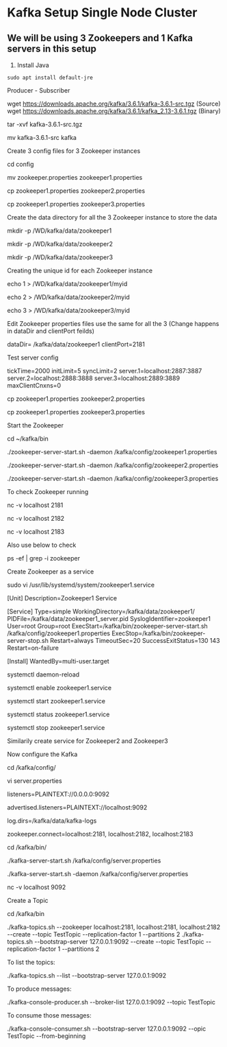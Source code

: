 # Kafka Setup Single Node Cluster

## We will be using 3 Zookeepers and 1 Kafka servers in this setup 

1. Install Java
   
```
sudo apt install default-jre
```

Producer - Subscriber

wget https://downloads.apache.org/kafka/3.6.1/kafka-3.6.1-src.tgz (Source)
wget https://downloads.apache.org/kafka/3.6.1/kafka_2.13-3.6.1.tgz (Binary)

tar -xvf kafka-3.6.1-src.tgz

mv kafka-3.6.1-src kafka 



Create 3 config files for 3 Zookeeper instances

cd config

mv zookeeper.properties zookeeper1.properties

cp zookeeper1.properties zookeeper2.properties

cp zookeeper1.properties zookeeper3.properties


Create the data directory for all the 3 Zookeeper instance to store the data

mkdir -p /WD/kafka/data/zookeeper1

mkdir -p /WD/kafka/data/zookeeper2

mkdir -p /WD/kafka/data/zookeeper3


Creating the unique  id for each Zookeeper instance

echo 1 > /WD/kafka/data/zookeeper1/myid

echo 2 > /WD/kafka/data/zookeeper2/myid

echo 3 > /WD/kafka/data/zookeeper3/myid


Edit Zookeeper properties files use the same for all the 3 (Change happens in dataDir and clientPort feilds)

dataDir= /kafka/data/zookeeper1
clientPort=2181

Test server config

tickTime=2000
initLimit=5
syncLimit=2
server.1=localhost:2887:3887
server.2=localhost:2888:3888
server.3=localhost:2889:3889
maxClientCnxns=0

cp zookeeper1.properties zookeeper2.properties

cp zookeeper1.properties zookeeper3.properties


Start the Zookeeper

cd ~/kafka/bin

./zookeeper-server-start.sh -daemon /kafka/config/zookeeper1.properties

./zookeeper-server-start.sh -daemon /kafka/config/zookeeper2.properties

./zookeeper-server-start.sh -daemon /kafka/config/zookeeper3.properties


To check Zookeeper running

nc -v localhost 2181

nc -v localhost 2182

nc -v localhost 2183


Also use below to check

ps -ef | grep -i zookeeper 


Create Zookeeper as a service

sudo vi /usr/lib/systemd/system/zookeeper1.service

[Unit]
Description=Zookeeper1 Service

[Service]
Type=simple
WorkingDirectory=/kafka/data/zookeeper1/
PIDFile=/kafka/data/zookeeper1_server.pid
SyslogIdentifier=zookeeper1
User=root
Group=root
ExecStart=/kafka/bin/zookeeper-server-start.sh /kafka/config/zookeeper1.properties
ExecStop=/kafka/bin/zookeeper-server-stop.sh 
Restart=always
TimeoutSec=20
SuccessExitStatus=130 143
Restart=on-failure

[Install]
WantedBy=multi-user.target


systemctl daemon-reload

systemctl enable zookeeper1.service

systemctl start zookeeper1.service

systemctl status zookeeper1.service

systemctl stop zookeeper1.service

Similarily create service for Zookeeper2 and Zookeeper3


Now configure the Kafka 

cd /kafka/config/

vi server.properties


listeners=PLAINTEXT://0.0.0.0:9092

advertised.listeners=PLAINTEXT://localhost:9092

log.dirs=/kafka/data/kafka-logs

zookeeper.connect=localhost:2181, localhost:2182, localhost:2183



cd /kafka/bin/

./kafka-server-start.sh /kafka/config/server.properties

./kafka-server-start.sh -daemon /kafka/config/server.properties

nc -v localhost 9092



Create a Topic

cd /kafka/bin

./kafka-topics.sh --zookeeper localhost:2181, localhost:2181, localhost:2182 --create --topic TestTopic --replication-factor 1 --partitions 2 
./kafka-topics.sh --bootstrap-server 127.0.0.1:9092 --create --topic TestTopic --replication-factor 1 --partitions 2 


To list the topics:

./kafka-topics.sh --list --bootstrap-server 127.0.0.1:9092


To produce messages:

./kafka-console-producer.sh --broker-list 127.0.0.1:9092 --topic TestTopic


To consume those messages:

./kafka-console-consumer.sh --bootstrap-server 127.0.0.1:9092 --opic TestTopic --from-beginning

